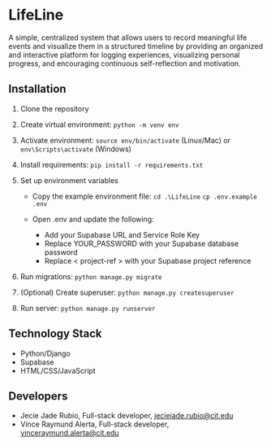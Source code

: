 # LifeLine
A simple, centralized system that allows users to record meaningful life events and visualize them in a structured timeline by providing
an organized and interactive platform for logging experiences, visualizing personal progress, and encouraging continuous self-reflection and motivation.
## Installation
1. Clone the repository
2. Create virtual environment: `python -m venv env`
3. Activate environment: `source env/bin/activate` (Linux/Mac) or `env\Scripts\activate` 
(Windows)
4. Install requirements: `pip install -r requirements.txt`
5. Set up environment variables
     - Copy the example environment file: `cd .\LifeLine` `cp .env.example .env`
     - Open .env and update the following:

        - Add your Supabase URL and Service Role Key
        - Replace YOUR_PASSWORD with your Supabase database password
        - Replace < project-ref > with your Supabase project reference
       
7. Run migrations: `python manage.py migrate`
8. (Optional) Create superuser: `python manage.py createsuperuser`
9. Run server: `python manage.py runserver`
## Technology Stack
- Python/Django
- Supabase
- HTML/CSS/JavaScript
## Developers
- Jecie Jade Rubio, Full-stack developer, jeciejade.rubio@cit.edu
- Vince Raymund Alerta, Full-stack developer, vinceraymund.alerta@cit.edu
